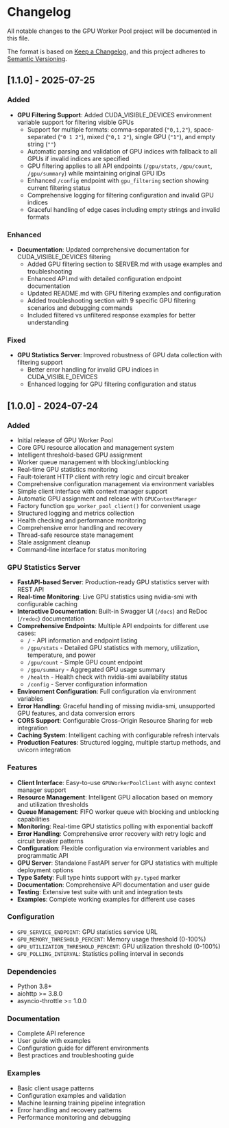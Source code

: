 # Changelog

All notable changes to the GPU Worker Pool project will be documented in this file.

The format is based on [Keep a Changelog](https://keepachangelog.com/en/1.0.0/),
and this project adheres to [Semantic Versioning](https://semver.org/spec/v2.0.0.html).

## [1.1.0] - 2025-07-25

### Added
- **GPU Filtering Support**: Added CUDA_VISIBLE_DEVICES environment variable support for filtering visible GPUs
  - Support for multiple formats: comma-separated (`"0,1,2"`), space-separated (`"0 1 2"`), mixed (`"0,1 2"`), single GPU (`"1"`), and empty string (`""`)
  - Automatic parsing and validation of GPU indices with fallback to all GPUs if invalid indices are specified
  - GPU filtering applies to all API endpoints (`/gpu/stats`, `/gpu/count`, `/gpu/summary`) while maintaining original GPU IDs
  - Enhanced `/config` endpoint with `gpu_filtering` section showing current filtering status
  - Comprehensive logging for filtering configuration and invalid GPU indices
  - Graceful handling of edge cases including empty strings and invalid formats

### Enhanced
- **Documentation**: Updated comprehensive documentation for CUDA_VISIBLE_DEVICES filtering
  - Added GPU filtering section to SERVER.md with usage examples and troubleshooting
  - Enhanced API.md with detailed configuration endpoint documentation
  - Updated README.md with GPU filtering examples and configuration
  - Added troubleshooting section with 9 specific GPU filtering scenarios and debugging commands
  - Included filtered vs unfiltered response examples for better understanding

### Fixed
- **GPU Statistics Server**: Improved robustness of GPU data collection with filtering support
  - Better error handling for invalid GPU indices in CUDA_VISIBLE_DEVICES
  - Enhanced logging for GPU filtering configuration and status

## [1.0.0] - 2024-07-24

### Added
- Initial release of GPU Worker Pool
- Core GPU resource allocation and management system
- Intelligent threshold-based GPU assignment
- Worker queue management with blocking/unblocking
- Real-time GPU statistics monitoring
- Fault-tolerant HTTP client with retry logic and circuit breaker
- Comprehensive configuration management via environment variables
- Simple client interface with context manager support
- Automatic GPU assignment and release with `GPUContextManager`
- Factory function `gpu_worker_pool_client()` for convenient usage
- Structured logging and metrics collection
- Health checking and performance monitoring
- Comprehensive error handling and recovery
- Thread-safe resource state management
- Stale assignment cleanup
- Command-line interface for status monitoring

### GPU Statistics Server
- **FastAPI-based Server**: Production-ready GPU statistics server with REST API
- **Real-time Monitoring**: Live GPU statistics using nvidia-smi with configurable caching
- **Interactive Documentation**: Built-in Swagger UI (`/docs`) and ReDoc (`/redoc`) documentation
- **Comprehensive Endpoints**: Multiple API endpoints for different use cases:
  - `/` - API information and endpoint listing
  - `/gpu/stats` - Detailed GPU statistics with memory, utilization, temperature, and power
  - `/gpu/count` - Simple GPU count endpoint
  - `/gpu/summary` - Aggregated GPU usage summary
  - `/health` - Health check with nvidia-smi availability status
  - `/config` - Server configuration information
- **Environment Configuration**: Full configuration via environment variables
- **Error Handling**: Graceful handling of missing nvidia-smi, unsupported GPU features, and data conversion errors
- **CORS Support**: Configurable Cross-Origin Resource Sharing for web integration
- **Caching System**: Intelligent caching with configurable refresh intervals
- **Production Features**: Structured logging, multiple startup methods, and uvicorn integration

### Features
- **Client Interface**: Easy-to-use `GPUWorkerPoolClient` with async context manager support
- **Resource Management**: Intelligent GPU allocation based on memory and utilization thresholds
- **Queue Management**: FIFO worker queue with blocking and unblocking capabilities
- **Monitoring**: Real-time GPU statistics polling with exponential backoff
- **Error Handling**: Comprehensive error recovery with retry logic and circuit breaker patterns
- **Configuration**: Flexible configuration via environment variables and programmatic API
- **GPU Server**: Standalone FastAPI server for GPU statistics with multiple deployment options
- **Type Safety**: Full type hints support with `py.typed` marker
- **Documentation**: Comprehensive API documentation and user guide
- **Testing**: Extensive test suite with unit and integration tests
- **Examples**: Complete working examples for different use cases

### Configuration
- `GPU_SERVICE_ENDPOINT`: GPU statistics service URL
- `GPU_MEMORY_THRESHOLD_PERCENT`: Memory usage threshold (0-100%)
- `GPU_UTILIZATION_THRESHOLD_PERCENT`: GPU utilization threshold (0-100%)
- `GPU_POLLING_INTERVAL`: Statistics polling interval in seconds

### Dependencies
- Python 3.8+
- aiohttp >= 3.8.0
- asyncio-throttle >= 1.0.0

### Documentation
- Complete API reference
- User guide with examples
- Configuration guide for different environments
- Best practices and troubleshooting guide

### Examples
- Basic client usage patterns
- Configuration examples and validation
- Machine learning training pipeline integration
- Error handling and recovery patterns
- Performance monitoring and debugging